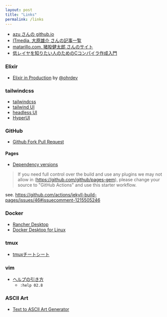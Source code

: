 ```yaml
---
layout: post
title: "Links"
permalink: /links
---
```


* [azu さんの github.io](https://github.com/efcl/efcl.github.io)
* [ITmedia, 大原雄介 さんの記事一覧](https://www.itmedia.co.jp/author/100380/)
* [matarillo.com, 猪股健太郎 さんのサイト](https://matarillo.com/)
* [低レイヤを知りたい人のためのCコンパイラ作成入門](https://www.sigbus.info/compilerbook)

### Elixir

* [Elixir in Production](https://docs.google.com/presentation/d/15E_GcPijyqT1yiw-f6_rFEKJBp4KNMd-5duXfjehfZ0/edit#slide=id.g12bf5108b47_0_0) by [@ohrdev](https://twitter.com/ohrdev)

### tailwindcss

* [tailwindcss](https://tailwindcss.com/)
* [tailwind UI](https://tailwindui.com/)
* [headless UI](https://headlessui.com/)
* [HyperUI](https://www.hyperui.dev/)

### GitHub

* [Github Fork Pull Request](http://kik.xii.jp/archives/179)

#### Pages

* [Dependency versions](https://pages.github.com/versions/)

> If you need full control over the build and use any plugins we may not allow in (https://github.com/github/pages-gem), please change your source to "GitHub Actions" and use this starter workflow.

see. https://github.com/actions/jekyll-build-pages/issues/46#issuecomment-1215505246

### Docker

* [Rancher Desktop](https://github.com/rancher-sandbox/rancher-desktop/)
* [Docker Desktop for Linux](https://github.com/docker/desktop-linux)

### tmux

* [tmuxチートシート](https://qiita.com/nmrmsys/items/03f97f5eabec18a3a18b)

### vim

* [ヘルプの引き方](https://vim-jp.org/vimdoc-ja/usr_02.html#02.8)
  * `:help 02.8`

### ASCII Art

* [Text to ASCII Art Generator](http://patorjk.com/software/taag)
